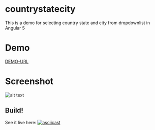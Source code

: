 # countrystatecity
This is a demo for selecting country state and city from dropdownlist in Angular 5

# Demo
[DEMO-URL](http://www.imdadareeph.com/countrystatecity/)

# Screenshot
![alt text](http://i66.tinypic.com/1044zna.jpg "preview1")

## Build!

See it live here:
[![asciicast](https://asciinema.org/a/G63NWjYsve1ACzBuAY96USHJO.png)](https://asciinema.org/a/G63NWjYsve1ACzBuAY96USHJO)
